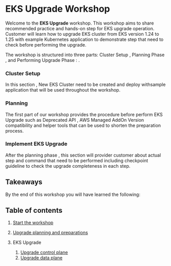 # EKS Upgrade Workshop
<!--- # In-place EKS Upgrade workshop -->
<!--
** P'Jade **
-->

Welcome to the **EKS Upgrade** workshop. This workshop aims to share recommended practice and hands-on step for EKS upgrade operation. Customer will learn how to upgrade EKS cluster from EKS version 1.24 to 1.25 with example Kubernetes application to demonstrate step that need to check before performing the upgrade. 

The workshop is structured into three parts: Cluster Setup , Planning Phase , and Performing Upgrade Phase : .

### Cluster Setup

In this section , New EKS Cluster need to be created and deploy withsample application that will be used throughout the workshop.

### Planning

The first part of our workshop provides the procedure before perform EKS Upgrade such as Deprecated API , AWS Managed AddOn Version compatibility and helper tools that can be used to shorten the preparation process.


### Implement EKS Upgrade

After the planning phase , this section will provider customer about actual step and command that need to be performed including checkpoint guideline to check the upgrade completeness in each step.

## Takeaways

By the end of this workshop you will have learned the following:

<!--
- Container basics and essential _Docker_ commands
- How to create a _Dockerfile_ to containerize your application
- How to push your container to Amazon Elastic Container Registry (ECR)
- How to deploy a container to App Runner
- How to deploy an App Runner service using a custom VPC connector
- How to use observability tools such as AWS X-Ray and CloudWatch to see application metrics
-->


## Table of contents

1. [Start the workshop](/start-workshop.md)

 
<!--
** P'Jade **
- Workshop Studio instructions 
- Setting up Apps 
- Install the Cron manifest
- Install EBS CSI Add-on
- Install HPA Add-on
- Checking that the app works
-->
2. [Upgrade planning and preparations](/prepare.md)
<!-- 
** Yo **
- Install Kube no trouble + show PSP & Cron will be obsolete
- Use Kubeconvert to convert the Cron manifest
  * Dump manifest for Cron & HPA
  * Run kubeconvert for Cron & HPA
  * Apply update for Cron manifest (v1.25 does not support Cron Beta API)
- Check add-ons (use EBS CSI AWS Managed Add-on as an example
  * Open EBS CSI add-on release note to verify that the target upgrade version will be supported
- Check MNG worker node version
  * kubectl get node
-->
3. EKS Upgrade

   1. [Upgrade control plane](/upgrade-control-plane.md)
   2. [Upgrade data plane](/upgrade-data-plane.md)
<!-- 
** Joe ** Jade comment > Note sure that step should be according to this : https://aws.github.io/aws-eks-best-practices/upgrades/ under topics :               Under topic : Upgrade your control plane and data plane in sequence¶
           Deprecated API Using KubeNT > Control Plane > Add on > Data Plane
- Note: to backup before performing the upgrade (e.g. use Velero)
- Upgrade control plane
- Upgrade data plane
  * Show configure PDB
  * Upgrade data plane
  * Show app zero downtime: 1/ at least one pod still available 2/ app can respond to traffic
** Pup **
- Check/verify that add-ons are still working & upgrade add-ons
  * Show add-on functional
  * Can upgrade add-ons in this step
- Upgrade applications
  * Candidate to show applying HPA manifest update
- Post-check
  * Check cluster version
  * Check data plane
  * Check application working as expected
-->
